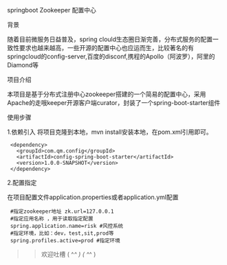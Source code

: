 springboot Zookeeper 配置中心

背景

随着目前微服务日益普及，spring clould生态圈日渐完善，分布式服务的配置一致性要求也越来越高，一些开源的配置中心也应运而生，比较著名的有springcloud的config-server,百度的disconf,携程的Apollo（阿波罗），阿里的Diamond等

项目介绍

本项目是基于分布式注册中心zookeeper搭建的一个简易的配置中心，采用Apache的走哦keeper开源客户端curator，封装了一个spring-boot-starter组件

使用步骤

1.依赖引入 将项目克隆到本地，mvn install安装本地，在pom.xml引用即可。
```
 <dependency> 
   <groupId>com.qm.config</groupId> 
   <artifactId>config-spring-boot-starter</artifactId> 
   <version>1.0.0-SNAPSHOT</version>
 </dependency> 
```
2.配置指定

在项目配置文件application.properties或者application.yml配置
```
 #指定zookeeper地址 zk.url=127.0.0.1
 #指定应用名称 ，用于读取指定配置 
 spring.application.name=risk #风控系统 
 #指定环境，比如：dev，test,sit,prod等 
 spring.profiles.active=prod #指定环境

```

>> 欢迎吐槽 ( ^_^ ) ( ^_^ )


